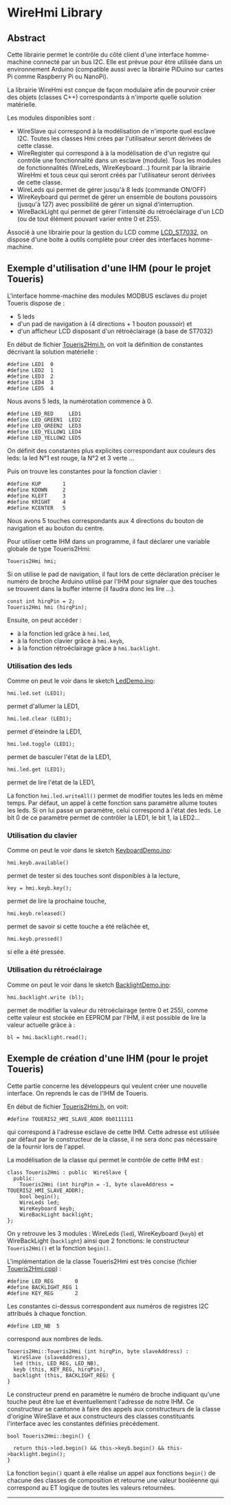 # WireHmi Library

## Abstract

Cette librairie permet le contrôle du côté client d'une interface homme-machine connecté par un bus I2C. Elle est prévue pour être utilisée dans un environnement Arduino (compatible aussi avec la librairie PiDuino sur cartes Pi comme Raspberry Pi ou NanoPi).

La librairie WireHmi est conçue de façon modulaire afin de pourvoir créer des objets (classes C++) correspondants à n'importe quelle solution matérielle.

Les modules disponibles sont :

* WireSlave qui correspond à la modélisation de n'importe quel esclave I2C. Toutes les classes Hmi crées par l'utilisateur seront dérivées de cette classe.  
* WireRegister qui correspond à à la modélisation de d'un registre qui contrôle une fonctionnalité dans un esclave (module). Tous les modules de fonctionnalités (WireLeds, WireKeyboard...)  fournit par la librairie WireHmi et tous ceux qui seront créés par l'utilisateur seront dérivées de cette classe.  
* WireLeds qui permet de gérer jusqu'à 8 leds (commande ON/OFF)  
* WireKeyboard qui permet de gérer un ensemble de boutons poussoirs (jusqu'à 127) avec possibilité de gérer un signal d'interruption.  
* WireBackLight qui permet de gérer l'intensité du rétroéclairage d'un LCD (ou de tout élément pouvant varier entre 0 et 255).

Associé à une librairie pour la gestion du LCD comme [LCD_ST7032](https://github.com/epsilonrt/LCD_ST7032), on dispose d'une boite à outils complète pour créer des interfaces homme-machine.

## Exemple d'utilisation d'une IHM (pour le projet **Toueris**)

L'interface homme-machine des modules MODBUS esclaves du projet Toueris dispose de :

* 5 leds
* d'un pad de navigation à (4 directions + 1 bouton poussoir) et
* d'un afficheur LCD disposant d'un rétroéclairage (à base de ST7032)

En début de fichier [Toueris2Hmi.h](https://github.com/epsilonrt/WireHmi/blob/master/src/Toueris2Hmi.h), on voit la définition de constantes décrivant la solution matérielle :

    #define LED1  0
    #define LED2  1
    #define LED3  2
    #define LED4  3
    #define LED5  4

Nous avons 5 leds, la numérotation commence à 0.

    #define LED_RED     LED1
    #define LED_GREEN1  LED2
    #define LED_GREEN2  LED3
    #define LED_YELLOW1 LED4
    #define LED_YELLOW2 LED5

On définit des constantes plus explicites correspondant aux couleurs des leds: la led N°1 est rouge, la N°2 et 3 verte ...

Puis on trouve les constantes pour la fonction clavier :

    #define KUP       1
    #define KDOWN     2
    #define KLEFT     3
    #define KRIGHT    4
    #define KCENTER   5

Nous avons 5 touches correspondants aux 4 directions du bouton de navigation et au bouton du centre.

Pour utiliser cette IHM dans un programme, il faut déclarer une variable globale de type Toueris2Hmi:

    Toueris2Hmi hmi;

Si on utilise le pad de navigation, il faut lors de cette déclaration préciser le numéro de broche Arduino utilisé par l'IHM pour signaler que des touches se trouvent dans la buffer interne (il faudra donc les lire ...).

    const int hirqPin = 2;
    Toueris2Hmi hmi (hirqPin);

Ensuite, on peut accéder :  
* à la fonction led grâce à `hmi.led`,  
* à la fonction clavier grâce à `hmi.keyb`,  
* à la fonction rétroéclairage grâce à `hmi.backlight`.

### Utilisation des leds

Comme on peut le voir dans le sketch [LedDemo.ino](https://github.com/epsilonrt/WireHmi/blob/master/examples/Toueris2Hmi/LedDemo/LedDemo.ino):

    hmi.led.set (LED1);

permet d'allumer la LED1,

    hmi.led.clear (LED1);

permet d'éteindre la LED1,

    hmi.led.toggle (LED1);

permet de basculer l'état de la LED1,

    hmi.led.get (LED1);

permet de lire l'état de la LED1,

La fonction `hmi.led.writeAll()` permet de modifier toutes les leds en même temps. Par défaut, un appel à cette fonction sans paramètre allume toutes les leds.
Si on lui passe un paramètre, celui correspond à l'état des leds. Le bit 0 de ce paramètre permet de contrôler la LED1, le bit 1, la LED2...

### Utilisation du clavier

Comme on peut le voir dans le sketch [KeyboardDemo.ino](https://github.com/epsilonrt/WireHmi/blob/master/examples/Toueris2Hmi/KeyboardDemo/KeyboardDemo.ino):

    hmi.keyb.available()

permet de tester si des touches sont disponibles à la lecture,

    key = hmi.keyb.key();

permet de lire la prochaine touche,

    hmi.keyb.released()

permet de savoir si cette touche a été relâchée et,

    hmi.keyb.pressed()

si elle a été pressée.

### Utilisation du rétroéclairage

Comme on peut le voir dans le sketch [BacklightDemo.ino](https://github.com/epsilonrt/WireHmi/blob/master/examples/Toueris2Hmi/BacklightDemo/BacklightDemo.ino):

    hmi.backlight.write (bl);

permet de modifier la valeur du rétroéclairage (entre 0 et 255), comme cette valeur est stockée en EEPROM par l'IHM, il est possible de lire la valeur actuelle grâce à :

    bl = hmi.backlight.read();

## Exemple de création d'une IHM (pour le projet **Toueris**)

Cette partie concerne les développeurs qui veulent créer une nouvelle interface. On reprends le cas de l'IHM de Toueris.

En début de fichier [Toueris2Hmi.h](https://github.com/epsilonrt/WireHmi/blob/master/src/Toueris2Hmi.h), on voit:

    #define TOUERIS2_HMI_SLAVE_ADDR 0b0111111

qui correspond à l'adresse esclave de cette IHM. Cette adresse est utilisée par défaut par le constructeur de la classe, il ne sera donc pas nécessaire de la fournir lors de l'appel.

La modélisation de la classe qui permet le contrôle de cette IHM est :

    class Toueris2Hmi : public  WireSlave {
      public:
        Toueris2Hmi (int hirqPin = -1, byte slaveAddress = TOUERIS2_HMI_SLAVE_ADDR);
        bool begin();
        WireLeds led;
        WireKeyboard keyb;
        WireBackLight backlight;
    };

On y retrouve les 3 modules : WireLeds (`led`), WireKeyboard (`keyb`) et WireBackLight (`backlight`) ainsi que 2 fonctions: le constructeur `Toueris2Hmi()` et la fonction `begin()`.

L'implémentation de la classe Toueris2Hmi est très concise (fichier [Toueris2Hmi.cpp](https://github.com/epsilonrt/WireHmi/blob/master/src/Toueris2Hmi.cpp)) :

    #define LED_REG       0
    #define BACKLIGHT_REG 1
    #define KEY_REG       2

Les constantes ci-dessus correspondent aux numéros de registres I2C attribués à chaque fonction.

    #define LED_NB  5

correspond aux nombres de leds.

    Toueris2Hmi::Toueris2Hmi (int hirqPin, byte slaveAddress) :
      WireSlave (slaveAddress),
      led (this, LED_REG, LED_NB),
      keyb (this, KEY_REG, hirqPin),
      backlight (this, BACKLIGHT_REG) {
    }

Le constructeur prend en paramètre le numéro de broche indiquant qu'une touche peut être lue et éventuellement l'adresse de notre IHM. 
Ce constructeur se cantonne à faire des appels aux constructeurs de la classe d'origine WireSlave et aux constructeurs des classes constituants l'interface avec les constantes définies précédement.

    bool Toueris2Hmi::begin() {
      
      return this->led.begin() && this->keyb.begin() && this->backlight.begin();
    }

La fonction `begin()` quant à elle réalise un appel aux fonctions `begin()` de chacune des classes de composition et retourne une valeur booléenne qui correspond au ET logique de toutes les valeurs retournées.

------
